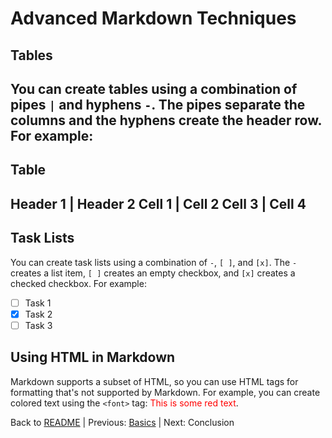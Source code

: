 # Advanced Markdown Techniques

## Tables
You can create tables using a combination of pipes `|` and hyphens `-`. The pipes separate the columns and the hyphens create the header row. For example:
-----------
Table
-----------
Header 1 |	Header 2
Cell 1 |	Cell 2
Cell 3 |	Cell 4
-----------

## Task Lists
You can create task lists using a combination of `-`, `[ ]`, and `[x]`. The `-` creates a list item, `[ ]` creates an empty checkbox, and `[x]` creates a checked checkbox. For example:

-[ ] Task 1
-[x] Task 2
-[ ] Task 3

## Using HTML in Markdown
Markdown supports a subset of HTML, so you can use HTML tags for formatting that's not supported by Markdown. 
For example, you can create colored text using the `<font>` tag: <font color="red">This is some red text</font>.



Back to [README](https://github.com/sjh90331/Mastering_Markdown/blob/main/README.md) | Previous: [Basics](https://github.com/sjh90331/Mastering_Markdown/blob/main/Basics.md) | Next: Conclusion
